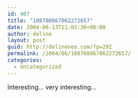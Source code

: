 ```yaml
---
id: 407
title: "108708867062272657"
date: 2004-06-13T11:03:30+00:00
author: deline
layout: post
guid: http://delineneo.com/?p=292
permalink: /2004/06/108708867062272657/
categories:
  - Uncategorized
---
```

Interesting&#8230; very interesting&#8230;